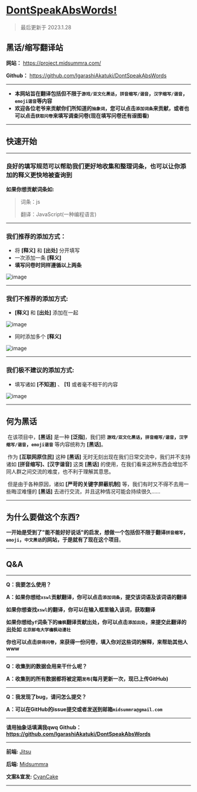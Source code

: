 # [DontSpeakAbsWords!](https://github.com/IgarashiAkatuki/DontSpeakAbsWords)

> 最后更新于 2023.1.28

## **黑话/缩写翻译站**

**网站：** https://project.midsummra.com/

**Github：** https://github.com/IgarashiAkatuki/DontSpeakAbsWords

---

- **本网站旨在翻译包括但不限于`游戏/亚文化黑话`，`拼音缩写/谐音`，`汉字缩写/谐音`，`emoji谐音`等内容**
- **欢迎各位老爷来贡献你们所知道的`抽象词`，您可以点击`添加词条`来贡献，或者也可以点击`获取问卷`来填写调查问卷(现在填写问卷还有~~涩~~图看)**

---

## 快速开始

---

###  **良好的填写规范可以帮助我们更好地收集和整理词条，也可以让你添加的释义更快地被查询到**

**如果你想贡献词条如:**

> 词条：js
>
> 翻译：JavaScript(一种编程语言)

---

### 我们推荐的添加方式：

- 将 **[释义]** 和 **[出处]** 分开填写
- 一次添加一条 **[释义]**
- **填写问卷时同样遵循以上两条**

![image](https://user-images.githubusercontent.com/109781981/215271255-fe11dcb3-2d68-415a-a5b4-1a0a49522f82.png)

---

### 我们不推荐的添加方式:

- **[释义]** 和 **[出处]** 添加在一起

![image](https://user-images.githubusercontent.com/109781981/215271265-7963c844-e4ab-4ba4-b16f-531e2b46c72b.png)

- 同时添加多个 **[释义]**

![image](https://user-images.githubusercontent.com/109781981/215271270-f1936dae-834e-4de8-bc12-bd3f20a59709.png)

---

### 我们极不建议的添加方式:

- 填写诸如 **[不知道]** 、 **[1]** 或者毫不相干的内容

![image](https://user-images.githubusercontent.com/109781981/215271274-55b0bd41-9261-48b7-9031-caf829287812.png)

---

## 何为黑话

​	在该项目中，**[黑话]** 是一种 **[泛指]**，我们把 **`游戏/亚文化黑话`，`拼音缩写/谐音`，`汉字缩写/谐音`，`emoji谐音`** 等内容统称为 **[黑话]**。

​	作为 **[互联网原住民]** 这种 **[黑话]** 无时无刻出现在我们日常交流中，我们并不支持诸如 **[拼音缩写]、[汉字谐音]** 这类 **[黑话]** 的使用，在我们看来这种东西会增加不同人群之间交流的难度，也不利于理解其意思。

​	但是由于各种原因，诸如 **[严苛的关键字屏蔽机制]** 等，我们有时又不得不去用一些晦涩难懂的 **[黑话]** 去进行交流，并且这种情况可能会持续很久......

---

## 为什么要做这个东西?

​	**一开始是受到了"能不能好好说话"的启发，想做一个包括但不限于翻译`拼音缩写`，`emoji`，`中文黑话`的网站，于是就有了现在这个项目**。

---

## Q&A

---

**Q：我要怎么使用？**

**A：如果你想给`xswl`贡献翻译，你可以点击`添加词条`，提交该词语及该词语的翻译**

 **如果你想查找`xswl`的翻译，你可以在输入框里输入该词，获取翻译**

 **如果你想给`yf`词条下的`檐枫`翻译贡献出处，你可以点击`添加出处`，来提交此翻译的出处如 `北京邮电大学檐枫动漫社`**

 **你也可以点击`获得问卷`，来获得一份问卷，填入你对这些词的解释，来帮助其他人www**

---

**Q：收集到的数据会用来干什么呢？**

**A：收集到的所有数据都将被定期`发布`(每月更新一次，现已上传GitHub)**

---

**Q：我发现了bug，请问怎么提交？**

**A：可以在GitHub的issue提交或者发送到邮箱`midsummra@gmail.com`**

---

**请用抽象话填满我qwq** **Github：https://github.com/IgarashiAkatuki/DontSpeakAbsWords**

------

**前端:** [Jitsu](https://github.com/anosu)

**后端:**  [Midsummra](https://github.com/IgarashiAkatuki)

**文案&宣发:** [CyanCake](https://github.com/Cyan-cake)

---



